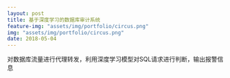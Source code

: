 ```yaml
---
layout: post
title: 基于深度学习的数据库审计系统
feature-img: "assets/img/portfolio/circus.png"
img: "assets/img/portfolio/circus.png"
date: 2018-05-04
---
```


对数据库流量进行代理转发，利用深度学习模型对SQL请求进行判断，输出报警信息
